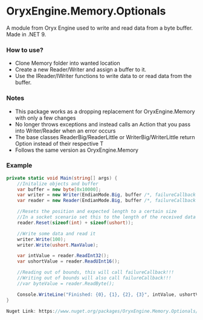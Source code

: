 # OryxEngine.Memory.Optionals
A module from Oryx Engine used to write and read data from a byte buffer.
Made in .NET 9.

### How to use?
- Clone Memory folder into wanted location
- Create a new Reader/Writer and assign a buffer to it.
- Use the IReader/IWriter functions to write data to or read data from the buffer.

### Notes
- This package works as a dropping replacement for OryxEngine.Memory with only a few changes
- No longer throws exceptions and instead calls an Action that you pass into Writer/Reader when an error occurs 
- The base classes ReaderBig/ReaderLittle or WriterBig/WriterLittle return Option<T> instead of their respective T 
- Follows the same version as OryxEngine.Memory

### Example

```c#
private static void Main(string[] args) {    
    //Initalize objects and buffer
    var buffer = new byte[0x10000];
    var writer = new Writer(EndianMode.Big, buffer /*, failureCallback */);
    var reader = new Reader(EndianMode.Big, buffer /*, failureCallback */);

    //Resets the position and expected length to a certain size
    //In a socket scenario set this to the length of the received data
    reader.Reset(sizeof(int) + sizeof(ushort));

    //Write some data and read it
    writer.Write(100);
    writer.Write(ushort.MaxValue);

    var intValue = reader.ReadInt32();
    var ushortValue = reader.ReadUInt16();

    //Reading out of bounds, this will call failureCallback!!!
    //Writing out of bounds will also call failureCallback!!!
    //var byteValue = reader.ReadByte();

    Console.WriteLine("Finished: {0}, {1}, {2}, {3}", intValue, ushortValue, reader.Position, reader.Buffer.Length);
}

Nuget Link: https://www.nuget.org/packages/OryxEngine.Memory.Optionals/1.2.0

``` 
